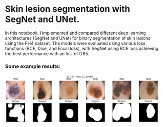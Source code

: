 # Skin lesion segmentation with SegNet and UNet.

In this notebook, I implemented and compared different deep learning architectures (SegNet and UNet) for binary segmentation of skin lesions using the PH4 dataset. The models were evaluated using various loss functions (BCE, Dice, and Focal loss), with SegNet using BCE loss achieving the best performance with an IoU of 0.65. 

### Some example results:

![Example results](example.png)
